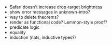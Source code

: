 * Safari doesn't increase drop-target brightness
* show error messages in unknown-intro?
* way to delete theorems?
* render as functional code? Lemmon-style proof?
* predicate logic
* equality
* induction (nats, inductive types?)